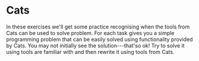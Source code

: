 # Cats

In these exercises we'll get some practice recognising when the tools from Cats can be used to solve problem. For each task gives you a simple programming problem that can be easily solved using functionality provided by Cats. You may not initially see the solution---that'so ok! Try to solve it using tools are familiar with and then rewrite it using tools from Cats.
